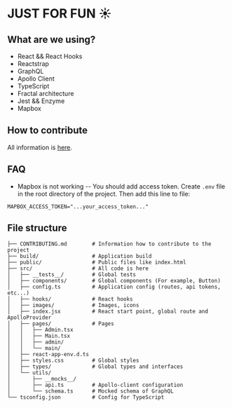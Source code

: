 # JUST FOR FUN :sunny:

## What are we using?

- React && React Hooks
- Reactstrap
- GraphQL
- Apollo Client
- TypeScript
- Fractal architecture
- Jest && Enzyme
- Mapbox

## How to contribute

All information is [here](https://github.com/pavelkeyzik/just-for-fun/blob/master/CONTRIBUTING.md).

## FAQ

- Mapbox is not working
  -- You should add access token. Create `.env` file in the root directory of the project. Then add this line to file:

```=env
MAPBOX_ACCESS_TOKEN="...your_access_token..."
```

## File structure

```
├── CONTRIBUTING.md        # Information how to contribute to the project
├── build/                 # Application build
├── public/                # Public files like index.html
├── src/                   # All code is here
│   ├── __tests__/         # Global tests
│   ├── components/        # Global components (For example, Button)
│   ├── config.ts          # Application config (routes, api tokens, etc...)
│   ├── hooks/             # React hooks
│   ├── images/            # Images, icons
│   ├── index.jsx          # React start point, global route and ApolloProvider
│   ├── pages/             # Pages
│   │   ├── Admin.tsx
│   │   ├── Main.tsx
│   │   ├── admin/
│   │   └── main/
│   ├── react-app-env.d.ts
│   ├── styles.css         # Global styles
│   ├── types/             # Global types and interfaces
│   └── utils/
│       ├── __mocks__/
│       ├── api.ts         # Apollo-client configuration
│       └── schema.ts      # Mocked schema of GraphQL
└── tsconfig.json          # Config for TypeScript
```

